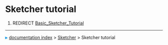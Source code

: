 # Sketcher tutorial
1.  REDIRECT [Basic\_Sketcher\_Tutorial](Basic_Sketcher_Tutorial.md)



---
![](images/Right_arrow.png) [documentation index](../README.md) > [Sketcher](Sketcher_Workbench.md) > Sketcher tutorial
